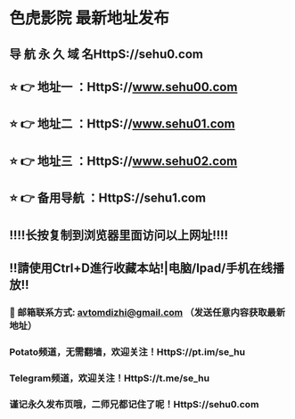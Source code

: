 # 色虎影院 最新地址发布 
## 导 航 永 久 域 名HttpS://sehu0.com
## ⭐️ 👉 地址一 ：HttpS://www.sehu00.com
## ⭐️ 👉 地址二 ：HttpS://www.sehu01.com
## ⭐️ 👉 地址三 ：HttpS://www.sehu02.com
## ⭐️ 👉 备用导航 ：HttpS://sehu1.com
## ‼️‼️长按复制到浏览器里面访问以上网址‼️‼️
## ‼️請使用Ctrl+D進行收藏本站!|电脑/Ipad/手机在线播放‼️
### 📧 邮箱联系方式: avtomdizhi@gmail.com （发送任意内容获取最新地址）
### Potato频道，无需翻墙，欢迎关注！HttpS://pt.im/se_hu
### Telegram频道，欢迎关注！HttpS://t.me/se_hu
### 谨记永久发布页哦，二师兄都记住了呢！HttpS://sehu0.com
